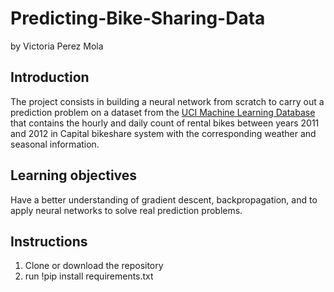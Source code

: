 # Predicting-Bike-Sharing-Data
by Victoria Perez Mola

## Introduction 
The project consists in building a neural network from scratch to carry out a prediction problem on a dataset from the [UCI Machine Learning Database](https://archive.ics.uci.edu/ml/datasets/Bike+Sharing+Dataset)
that contains the hourly and daily count of rental bikes between years 2011 and 2012 in Capital bikeshare system with the corresponding weather and seasonal information.

## Learning objectives
Have a better understanding of gradient descent, backpropagation, and to apply neural networks to solve real prediction problems.

## Instructions
1. Clone or download the repository 
2. run !pip install requirements.txt
